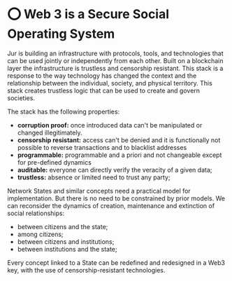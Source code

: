 # ⭕ Web 3 is a Secure Social Operating System

Jur is building an infrastructure with protocols, tools, and technologies that can be used jointly or independently from each other. Built on a blockchain layer the infrastructure is trustless and censorship resistant. This stack is a response to the way technology has changed the context and the relationship between the individual, society, and physical territory. This stack creates trustless logic that can be used to create and govern societies.

The stack has the following properties:

* **corruption proof:** once introduced data can't be manipulated or changed illegitimately.
* **censorship resistant:** access can't be denied and it is functionally not possible to reverse transactions and to blacklist addresses
* **programmable:** programmable and a priori and not changeable except for pre-defined dynamics
* **auditable:** everyone can directly verify the veracity of a given data;
* **trustless:** absence or limited need to trust any party;

Network States and similar concepts need a practical model for implementation. But there is no need to be constrained by prior models. We can reconsider the dynamics of creation, maintenance and extinction of social relationships:

* between citizens and the state;
* among citizens;
* between citizens and institutions;
* between institutions and the state;

Every concept linked to a State can be redefined and redesigned in a Web3 key, with the use of censorship-resistant technologies.
